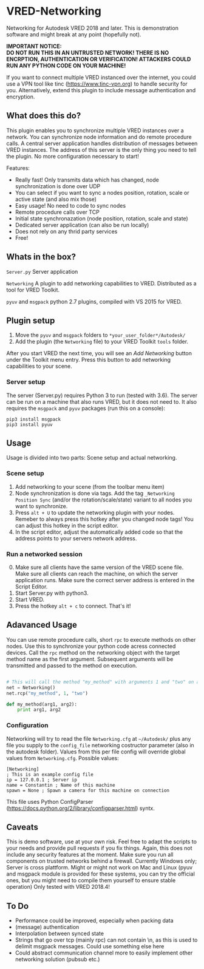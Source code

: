# VRED-Networking
Networking for Autodesk VRED 2018 and later. This is demonstration software and might break at any point (hopefully not).

**IMPORTANT NOTICE:<br>
DO NOT RUN THIS IN AN UNTRUSTED NETWORK! THERE IS NO ENCRPTION, AUTHENTICATION OR VERIFICATION! ATTACKERS COULD RUN ANY PYTHON CODE ON YOUR MACHINE!**

If you want to connect multiple VRED instanced over the internet, you could use a VPN tool like tinc (https://www.tinc-vpn.org) to handle security for you.
Alternatively, extend this plugin to include message authentication and encryption.

## What does this do?

This plugin enables you to synchronize multiple VRED instances over a network. You can synchronize node information and do remote procedure calls.
A central server application handles distribution of messages between VRED instances. The address of this server is the only thing you need to tell the plugin. No more configuration necessary to start!

Features:
- Really fast! Only transmits data which has changed, node synchronization is done over UDP
- You can select if you want to sync a nodes position, rotation, scale or active state (and also mix those)
- Easy usage! No need to code to sync nodes
- Remote procedure calls over TCP
- Initial state synchronazation (node position, rotation, scale and state)
- Dedicated server application (can also be run locally)
- Does not rely on any thrid party services
- Free!

## Whats in the box?

`Server.py` Server application

`Networking` A plugin to add networking capabilities to VRED. Distributed as a tool for VRED Toolkit.

`pyuv` and `msgpack` python 2.7 plugins, compiled with VS 2015 for VRED.

## Plugin setup 

1. Move the `pyuv` and `msgpack` folders to `*your_user_folder*/Autodesk/`
2. Add the plugin (the `Networking` file) to your VRED Toolkit `tools` folder. 

After you start VRED the next time, you will see an *Add Networking* button under the Toolkit menu entry. Press this button to add networking capabilities to your scene.  

### Server setup

The server (Server.py) requires Python 3 to run (tested with 3.6). The server can be run on a machine that also runs VRED, but it does not need to. It also requires the `msgpack` and `pyuv` packages (run this on a console):
```
pip3 install msgpack
pip3 install pyuv
```

## Usage

Usage is divided into two parts: Scene setup and actual networking.

### Scene setup

1. Add networking to your scene (from the toolbar menu item)
2. Node synchronization is done via tags. Add the tag `_Networking Position Sync` (and/or the rotation/scale/state) variant to all nodes you want to synchronize.
3. Press `alt + U` to update the networking plugin with your nodes. Remeber to always press this hotkey after you changed node tags! You can adjust this hotkey in the script editor.
4. In the script editor, adjust the automatically added code so that the address points to your servers network address.

### Run a networked session

0. Make sure all clients have the same version of the VRED scene file. Make sure all clients can reach the machine, on which the server application runs. Make sure the correct server address is entered in the Script Editor.
1. Start Server.py with python3. 
2. Start VRED.
3. Press the hotkey `alt + c` to connect. That's it!

## Adavanced Usage

You can use remote procedure calls, short `rpc` to execute methods on other nodes. Use this to synchronize your python code acress connected devices. Call the `rpc` method on the networking object with the target method name as the first argument. Subsequent arguments will be transmitted and passed to the method on execution.

```python

# This will call the method "my_method" with arguments 1 and "two" on all OTHER machines
net = Networking()
net.rcp("my_method", 1, "two")

def my_method(arg1, arg2):
    print arg1, arg2

```

### Configuration

Networking will try to read the file `Networking.cfg` at `~/Autodesk/` plus any file you supply to the `config_file` networking costructor parameter (also in the autodesk folder). Values from this per file config will override global values from `Networking.cfg`. Possible values:

```
[Networking]
; This is an example config file
ip = 127.0.0.1 ; Server ip
name = Constantin ; Name of this machine
spawn = None ; Spawn a camera for this machine on connection
```

This file uses Python ConfigParser (https://docs.python.org/2/library/configparser.html) syntx.

## Caveats

This is demo software, use at your own risk. Feel free to adapt the scripts to your needs and provide pull requests if you fix things.
Again, this does not include any security features at the moment. Make sure you run all components on trusted networks behind a firewall.
Currently Windows only; Server is cross plattform. Might or might not work on Mac and Linux (pyuv and msgpack module is provided for these systems, you can try the official ones, but you might need to compile them yourself to ensure stable operation)
Only tested with VRED 2018.4!

## To Do

- Performance could be improved, especially when packing data
- (message) authentication
- Interpolation between synced state
- Strings that go over tcp (mainly rpc) can not contain \\n, as this is used to delimit msgpack messages. Could use something else here
- Could abstract communication channel more to easily implement other networking solution (pubsub etc.) 

